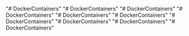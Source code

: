 "# DockerContainers" 
"# DockerContainers" 
"# DockerContainers" 
"# DockerContainers" 
"# DockerContainers" 
"# DockerContainers" 
"# DockerContainers" 
"# DockerContainers" 
"# DockerContainers" 
"# DockerContainers" 
